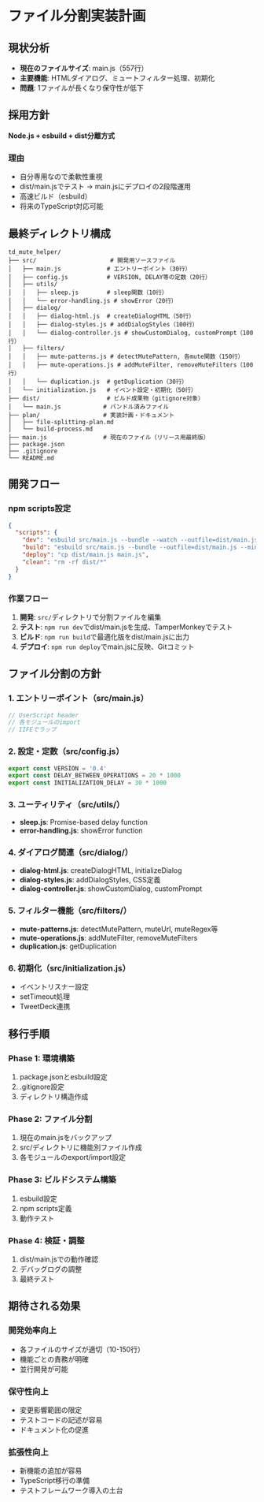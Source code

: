 # ファイル分割実装計画

## 現状分析
- **現在のファイルサイズ**: main.js（557行）
- **主要機能**: HTMLダイアログ、ミュートフィルター処理、初期化
- **問題**: 1ファイルが長くなり保守性が低下

## 採用方針
**Node.js + esbuild + dist分離方式**

### 理由
- 自分専用なので柔軟性重視
- dist/main.jsでテスト → main.jsにデプロイの2段階運用
- 高速ビルド（esbuild）
- 将来のTypeScript対応可能

## 最終ディレクトリ構成

```
td_mute_helper/
├── src/                     # 開発用ソースファイル
│   ├── main.js             # エントリーポイント（30行）
│   ├── config.js           # VERSION, DELAY等の定数（20行）
│   ├── utils/
│   │   ├── sleep.js        # sleep関数（10行）
│   │   └── error-handling.js # showError（20行）
│   ├── dialog/
│   │   ├── dialog-html.js  # createDialogHTML（50行）
│   │   ├── dialog-styles.js # addDialogStyles（100行）
│   │   └── dialog-controller.js # showCustomDialog, customPrompt（100行）
│   ├── filters/
│   │   ├── mute-patterns.js # detectMutePattern, 各mute関数（150行）
│   │   ├── mute-operations.js # addMuteFilter, removeMuteFilters（100行）
│   │   └── duplication.js  # getDuplication（30行）
│   └── initialization.js   # イベント設定・初期化（50行）
├── dist/                   # ビルド成果物（gitignore対象）
│   └── main.js            # バンドル済みファイル
├── plan/                  # 実装計画・ドキュメント
│   ├── file-splitting-plan.md
│   └── build-process.md
├── main.js                # 現在のファイル（リリース用最終版）
├── package.json
├── .gitignore
└── README.md
```

## 開発フロー

### npm scripts設定
```json
{
  "scripts": {
    "dev": "esbuild src/main.js --bundle --watch --outfile=dist/main.js --sourcemap",
    "build": "esbuild src/main.js --bundle --outfile=dist/main.js --minify",
    "deploy": "cp dist/main.js main.js",
    "clean": "rm -rf dist/*"
  }
}
```

### 作業フロー
1. **開発**: `src/`ディレクトリで分割ファイルを編集
2. **テスト**: `npm run dev`でdist/main.jsを生成、TamperMonkeyでテスト
3. **ビルド**: `npm run build`で最適化版をdist/main.jsに出力
4. **デプロイ**: `npm run deploy`でmain.jsに反映、Gitコミット

## ファイル分割の方針

### 1. エントリーポイント（src/main.js）
```javascript
// UserScript header
// 各モジュールのimport
// IIFEでラップ
```

### 2. 設定・定数（src/config.js）
```javascript
export const VERSION = '0.4'
export const DELAY_BETWEEN_OPERATIONS = 20 * 1000
export const INITIALIZATION_DELAY = 30 * 1000
```

### 3. ユーティリティ（src/utils/）
- **sleep.js**: Promise-based delay function
- **error-handling.js**: showError function

### 4. ダイアログ関連（src/dialog/）
- **dialog-html.js**: createDialogHTML, initializeDialog
- **dialog-styles.js**: addDialogStyles, CSS定義
- **dialog-controller.js**: showCustomDialog, customPrompt

### 5. フィルター機能（src/filters/）
- **mute-patterns.js**: detectMutePattern, muteUrl, muteRegex等
- **mute-operations.js**: addMuteFilter, removeMuteFilters
- **duplication.js**: getDuplication

### 6. 初期化（src/initialization.js）
- イベントリスナー設定
- setTimeout処理
- TweetDeck連携

## 移行手順

### Phase 1: 環境構築
1. package.jsonとesbuild設定
2. .gitignore設定
3. ディレクトリ構造作成

### Phase 2: ファイル分割
1. 現在のmain.jsをバックアップ
2. src/ディレクトリに機能別ファイル作成
3. 各モジュールのexport/import設定

### Phase 3: ビルドシステム構築
1. esbuild設定
2. npm scripts定義
3. 動作テスト

### Phase 4: 検証・調整
1. dist/main.jsでの動作確認
2. デバッグログの調整
3. 最終テスト

## 期待される効果

### 開発効率向上
- 各ファイルのサイズが適切（10-150行）
- 機能ごとの責務が明確
- 並行開発が可能

### 保守性向上
- 変更影響範囲の限定
- テストコードの記述が容易
- ドキュメント化の促進

### 拡張性向上
- 新機能の追加が容易
- TypeScript移行の準備
- テストフレームワーク導入の土台